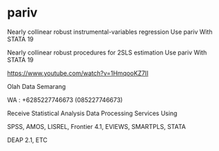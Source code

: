 # pariv
Nearly collinear robust instrumental-variables regression Use pariv With STATA 19

Nearly collinear robust procedures for 2SLS estimation Use pariv With STATA 19

https://www.youtube.com/watch?v=1HmqooKZ7II

Olah Data Semarang

WA : +6285227746673 (085227746673)

Receive Statistical Analysis Data Processing Services Using

SPSS, AMOS, LISREL, Frontier 4.1, EVIEWS, SMARTPLS, STATA

DEAP 2.1, ETC

